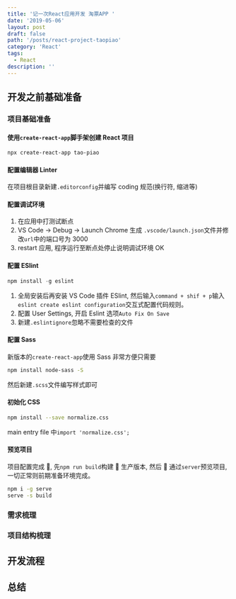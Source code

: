 ```yaml
---
title: '记一次React应用开发 淘票APP '
date: '2019-05-06'
layout: post
draft: false
path: '/posts/react-project-taopiao'
category: 'React'
tags:
  - React
description: ''
---
```


## 开发之前基础准备

### 项目基础准备

#### 使用`create-react-app`脚手架创建 React 项目

```bash
npx create-react-app tao-piao
```

#### 配置编辑器 Linter

在项目根目录新建`.editorconfig`并编写 coding 规范(换行符, 缩进等)

#### 配置调试环境

1. 在应用中打测试断点
2. VS Code -> Debug -> Launch Chrome 生成 `.vscode/launch.json`文件并修改`url`中的端口号为 3000
3. restart 应用, 程序运行至断点处停止说明调试环境 OK

#### 配置 ESlint

```javascript
npm install -g eslint
```

1. 全局安装后再安装 VS Code 插件 ESlint, 然后输入`command + shif + p`输入`eslint create eslint configuration`交互式配置代码规则。
2. 配置 User Settings, 开启 Eslint 选项`Auto Fix On Save`
3. 新建`.eslintignore`忽略不需要检查的文件

#### 配置 Sass

新版本的`create-react-app`使用 Sass 非常方便只需要

```bash
npm install node-sass -S
```

然后新建`.scss`文件编写样式即可

#### 初始化 CSS

```bash
npm install --save normalize.css
```

main entry file 中`import 'normalize.css';`

#### 预览项目

项目配置完成 , 先`npm run build`构建  生产版本, 然后  通过`server`预览项目, 一切正常则前期准备环境完成。

```bash
npm i -g serve
serve -s build
```

### 需求梳理

### 项目结构梳理

## 开发流程

## 总结


